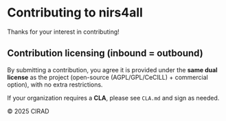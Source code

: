 # Contributing to nirs4all

Thanks for your interest in contributing!

## Contribution licensing (inbound = outbound)
By submitting a contribution, you agree it is provided under the **same dual license**
as the project (open-source (AGPL/GPL/CeCILL) + commercial option), with no extra restrictions.

If your organization requires a **CLA**, please see `CLA.md` and sign as needed.

© 2025 CIRAD
